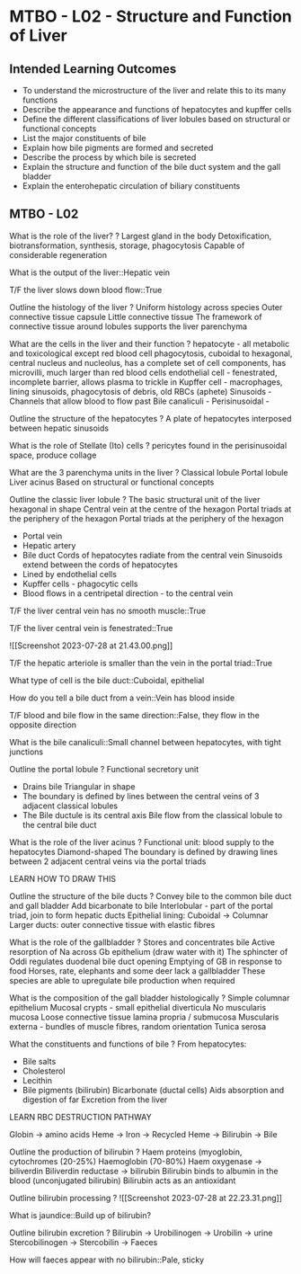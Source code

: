 # MTBO - L02 - Structure and Function of Liver

## Intended Learning Outcomes
- To understand the microstructure of the liver and relate this to its many functions
- Describe the appearance and functions of hepatocytes and kupffer cells
- Define the different classifications of liver lobules based on structural or functional concepts
- List the major constituents of bile
- Explain how bile pigments are formed and secreted
- Describe the process by which bile is secreted
- Explain the structure and function of the bile duct system and the gall bladder
- Explain the enterohepatic circulation of biliary constituents

## MTBO - L02

What is the role of the liver?
?
Largest gland in the body
Detoxification, biotransformation, synthesis, storage, phagocytosis
Capable of considerable regeneration

What is the output of the liver::Hepatic vein

T/F the liver slows down blood flow::True

Outline the histology of the liver
?
Uniform histology across species
Outer connective tissue capsule
Little connective tissue
The framework of connective tissue around lobules supports the liver parenchyma

What are the cells in the liver and their function
?
hepatocyte - all metabolic and toxicological except red blood cell phagocytosis, cuboidal to hexagonal, central nucleus and nucleolus, has a complete set of cell components, has microvilli, much larger than red blood cells
endothelial cell - fenestrated, incomplete barrier, allows plasma to trickle in
Kupffer cell - macrophages, lining sinusoids, phagocytosis of debris, old RBCs (aphete)
Sinusoids - Channels that allow blood to flow past
Bile canaliculi - 
Perisinusoidal - 

Outline the structure of the hepatocytes
?
A plate of hepatocytes interposed between hepatic sinusoids

What is the role of Stellate (Ito) cells
?
pericytes found in the perisinusoidal space, produce collage

What are the 3 parenchyma units in the liver
?
Classical lobule
Portal lobule
Liver acinus
Based on structural or functional concepts

Outline the classic liver lobule
?
The basic structural unit of the liver
hexagonal in shape
Central vein at the centre of the hexagon
Portal triads at the periphery of the hexagon
Portal triads at the periphery of the hexagon
- Portal vein
- Hepatic artery
- Bile duct
Cords of hepatocytes radiate from the central vein
Sinusoids extend between the cords of hepatocytes
- Lined by endothelial cells
- Kupffer cells - phagocytic cells
- Blood flows in a centripetal direction - to the central vein

T/F the liver central vein has no smooth muscle::True

T/F the liver central vein is fenestrated::True

![[Screenshot 2023-07-28 at 21.43.00.png]]

T/F the hepatic arteriole is smaller than the vein in the portal triad::True

What type of cell is the bile duct::Cuboidal, epithelial

How do you tell a bile duct from a vein::Vein has blood inside

T/F blood and bile flow in the same direction::False, they flow in the opposite direction

What is the bile canaliculi::Small channel between hepatocytes, with tight junctions

Outline the portal lobule
?
Functional secretory unit
- Drains bile
Triangular in shape
- The boundary is defined by lines between the central veins of 3 adjacent classical lobules
- The Bile ductule is its central axis
Bile flow from the classical lobule to the central bile duct

What is the role of the liver acinus
?
Functional unit: blood supply to the hepatocytes
Diamond-shaped
The boundary is defined by drawing lines between 2 adjacent central veins via the portal triads

LEARN HOW TO DRAW THIS

Outline the structure of the bile ducts
?
Convey bile to the common bile duct and gall bladder
Add bicarbonate to bile
Interlobular - part of the portal triad, join to form hepatic ducts
Epithelial lining: Cuboidal -> Columnar
Larger ducts: outer connective tissue with elastic fibres

What is the role of the gallbladder
?
Stores and concentrates bile
Active resorption of Na across Gb epithelium (draw water with it)
The sphincter of Oddi regulates duodenal bile duct opening
Emptying of GB in response to food
Horses, rate, elephants and some deer lack a gallbladder
These species are able to upregulate bile production when required

What is the composition of the gall bladder histologically
?
Simple columnar epithelium
Mucosal crypts - small epithelial diverticula
No muscularis mucosa
Loose connective tissue lamina propria / submucosa
Muscularis externa - bundles of muscle fibres, random orientation
Tunica serosa

What the constituents and functions of bile
?
From hepatocytes:
- Bile salts
- Cholesterol
- Lecithin
- Bile pigments (bilirubin)
Bicarbonate (ductal cells)
Aids absorption and digestion of far
Excretion from the liver

LEARN RBC DESTRUCTION PATHWAY

Globin -> amino acids
Heme -> Iron -> Recycled
Heme -> Bilirubin -> Bile

Outline the production of bilirubin
?
Haem proteins (myoglobin, cytochromes (20-25%)
Haemoglobin (70-80%)
Haem oxygenase -> biliverdin
Biliverdin reductase -> bilirubin
Bilirubin binds to albumin in the blood (unconjugated bilirubin)
Bilirubin acts as an antioxidant

Outline bilirubin processing
?
![[Screenshot 2023-07-28 at 22.23.31.png]]

What is jaundice::Build up of bilirubin?

Outline bilirubin excretion
?
Bilirubin -> Urobilinogen -> Urobilin -> urine
Stercobilinogen -> Stercobilin -> Faeces

How will faeces appear with no bilirubin::Pale, sticky

